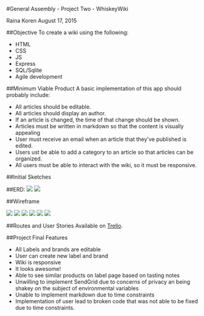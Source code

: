 #General Assembly - Project Two - WhiskeyWiki

Raina Koren
August 17, 2015

##Objective
 To create a wiki using the following:
- HTML
- CSS
- JS
- Express
- SQL/Sqlite
- Agile development

##Minimum Viable Product
A basic implementation of this app should probably include:

- All articles should be editable.
- All articles should display an author.
- If an article is changed, the time of that change should be shown.
- Articles must be written in markdown so that the content is visually appealing
- User must receive an email when an article that they've published is edited.
- Users ust be able to add a category to an article so that articles can be organized.
- All users must be able to interact with the wiki, so it must be responsive.

##Initial Sketches

##ERD:
<img src="erd1.jpg"><img>
<img src="erd2.jpg"><img>

##Wireframe

<img src="WhiskeyWiki_index.png"><img>
<img src="WhiskeyWiki_whiskeyid.png"><img>
<img src="WhiskeyWiki_list.png"><img>
<img src="WhiskeyWiki_label.png"><img>
<img src="WhiskeyWiki_newLabel.png"><img>
<img src="WhiskeyWiki_newbrand.png"><img>

##Routes and User Stories
 Available on [Trello](https://trello.com/b/vNmiv5nP/whiskeywiki).

##Project Final Features
 - All Labels and brands are editable
 - User can create new label and brand
 - Wiki is responsive
 - It looks awesome!
 - Able to see similar products on label page based on tasting notes
 - Unwilling to implement SendGrid due to concerns of privacy an being shakey on the subject of environmental variables
 - Unable to implement markdown due to time constraints
 - Implementation of user lead to broken code that was not able to be fixed due to time constraints.
